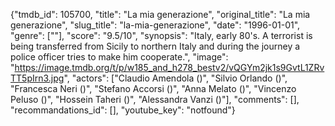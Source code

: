{"tmdb_id": 105700, "title": "La mia generazione", "original_title": "La mia generazione", "slug_title": "la-mia-generazione", "date": "1996-01-01", "genre": [""], "score": "9.5/10", "synopsis": "Italy, early 80's. A terrorist is being transferred from Sicily to northern Italy and during the journey a police officer tries to make him cooperate.", "image": "https://image.tmdb.org/t/p/w185_and_h278_bestv2/vQGYm2jk1s9GvtL1ZRvTT5pIrn3.jpg", "actors": ["Claudio Amendola ()", "Silvio Orlando ()", "Francesca Neri ()", "Stefano Accorsi ()", "Anna Melato ()", "Vincenzo Peluso ()", "Hossein Taheri ()", "Alessandra Vanzi ()"], "comments": [], "recommandations_id": [], "youtube_key": "notfound"}
